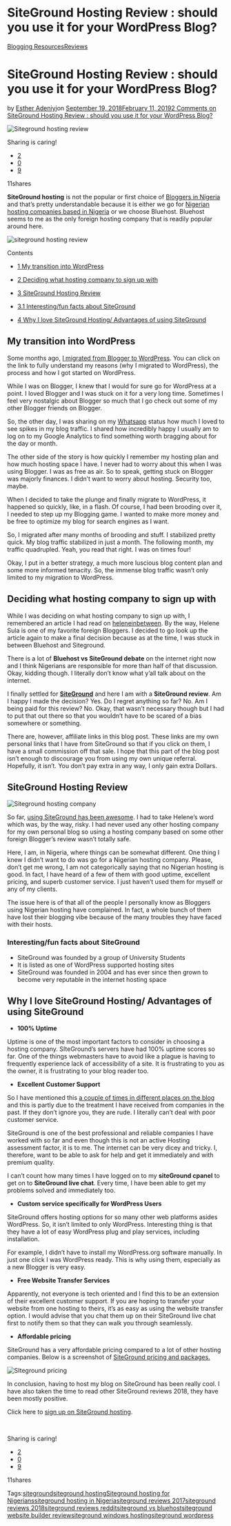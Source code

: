 # SiteGround Hosting Review : should you use it for your WordPress Blog?

[Blogging Resources](https://estheradeniyi.com/category/blogging-resources/)[Reviews](https://estheradeniyi.com/category/reviews/)
# SiteGround Hosting Review : should you use it for your WordPress Blog?

by [Esther Adeniyi](https://estheradeniyi.com/author/esther-adeniyi/)on [September 19, 2018February 11, 2019](https://estheradeniyi.com/siteground-hosting-review/)[2 Comments on SiteGround Hosting Review : should you use it for your WordPress Blog?](https://estheradeniyi.com/siteground-hosting-review/#comments)

![Siteground hosting review](images\Siteground-hosting-review-1.png)

Sharing is caring!

- [2](https://www.facebook.com/sharer/sharer.php?u=https%3A%2F%2Festheradeniyi.com%2Fsiteground-hosting-review%2F&amp;t=SiteGround%20Hosting%20Review%20%3A%20should%20you%20use%20it%20for%20your%20Wordpress%20Blog%3F)
- [0](https://twitter.com/intent/tweet?text=SiteGround%20Hosting%20Review%20%3A%20should%20you%20use%20it%20for%20your%20Wordpress%20Blog%3F&amp;url=https%3A%2F%2Festheradeniyi.com%2Fsiteground-hosting-review%2F)
- [9](#)

11shares

**SiteGround hosting** is not the popular or first choice of [Bloggers in Nigeria](https://estheradeniyi.com/top-5-popular-bloggers-in-nigeria/) and that&#x2019;s pretty understandable because it is either we go for [Nigerian hosting companies based in Nigeria](https://www.qservers.net/) or we choose Bluehost. Bluehost seems to me as the only foreign hosting company that is readily popular around here.

![siteground hosting review](images\SHOULD-YOU-USE-SITEGROUND-.png)

Contents

- [1 My transition into WordPress](#My_transition_into_WordPress)
- [2 Deciding what hosting company to sign up with](#Deciding_what_hosting_company_to_sign_up_with)
- [3 SiteGround Hosting Review](#SiteGround_Hosting_Review)
- [3.1 Interesting/fun facts about SiteGround](#Interestingfun_facts_about_SiteGround)

- [4 Why I love SiteGround Hosting/ Advantages of using SiteGround](#Why_I_love_SiteGround_Hosting_Advantages_of_using_SiteGround)

## My transition into WordPress

Some months ago, [I migrated from Blogger to WordPress](https://estheradeniyi.com/why-and-how-i-migrated-from-blogger-to-wordpress/). You can click on the link to fully understand my reasons (why I migrated to WordPress), the process and how I got started on WordPress.

While I was on Blogger, I knew that I would for sure go for WordPress at a point. I loved Blogger and I was stuck on it for a very long time. Sometimes I feel very nostalgic about Blogger so much that I go check out some of my other Blogger friends on Blogger.

So, the other day, I was sharing on my [Whatsapp](https://estheradeniyi.com/how-to-start-blog-on-whatsapp/) status how much I loved to see spikes in my blog traffic. I shared how incredibly happy I usually am to log on to my Google Analytics to find something worth bragging about for the day or month.

The other side of the story is how quickly I remember my hosting plan and how much hosting space I have. I never had to worry about this when I was using Blogger. I was as free as air. So to speak, getting stuck on Blogger was majorly finances. I didn&#x2019;t want to worry about hosting. Security too, maybe.

When I decided to take the plunge and finally migrate to WordPress, it happened so quickly, like, in a flash. Of course, I had been brooding over it, I needed to step up my Blogging game. I wanted to make more money and be free to optimize my blog for search engines as I want.

So, I migrated after many months of brooding and stuff. I stabilized pretty quick. My blog traffic stabilized in just a month. The following month, my traffic quadrupled. Yeah, you read that right. I was on times four!

Okay, I put in a better strategy, a much more luscious blog content plan and some more informed tenacity. So, the immense blog traffic wasn&#x2019;t only limited to my migration to WordPress.

## Deciding what hosting company to sign up with

While I was deciding on what hosting company to sign up with, I remembered an article I had read on [heleneinbetween](https://heleneinbetween.com/start-profitable-blog). By the way, Helene Sula is one of my favorite foreign Bloggers. I decided to go look up the article again to make a final decision because as at the time, I was stuck in between Bluehost and Siteground.

There is a lot of **Bluehost vs SiteGround debate** on the internet right now and I think Nigerians are responsible for more than half of that discussion. Okay, kidding though. I literally don&#x2019;t know what y&#x2019;all talk about on the internet.

I finally settled for [**SiteGround**](https://www.siteground.com/recommended?referrer_id=7825658) and here I am with a **SiteGround review**. Am I happy I made the decision? Yes. Do I regret anything so far? No. Am I being paid for this review? No. Okay, that wasn&#x2019;t necessary though but I had to put that out there so that you wouldn&#x2019;t have to be scared of a bias somewhere or something.

There are, however, affiliate links in this blog post. These links are my own personal links that I have from SiteGround so that if you click on them, I have a small commission off that sale. I hope that this part of the blog post isn&#x2019;t enough to discourage you from using my own unique referral. Hopefully, it isn&#x2019;t. You don&#x2019;t pay extra in any way, I only gain extra Dollars.

## SiteGround Hosting Review

![Siteground hosting company](images\Siteground-hosting-company.png)

So far, [using SiteGround has been awesome](https://www.siteground.com/recommended?referrer_id=7825658). I had to take Helene&#x2019;s word which was, by the way, risky. I had never used any other hosting company for my own personal blog so using a hosting company based on some other foreign Blogger&#x2019;s review wasn&#x2019;t totally safe.

Here, I am, in Nigeria, where things can be somewhat different. One thing I knew I didn&#x2019;t want to do was go for a Nigerian hosting company. Please, don&#x2019;t get me wrong, I am not categorically saying that no Nigerian hosting is good. In fact, I have heard of a few of them with good uptime, excellent pricing, and superb customer service. I just haven&#x2019;t used them for myself or any of my clients.

The issue here is of that all of the people I personally know as Bloggers using Nigerian hosting have complained. In fact, a whole bunch of them have lost their blogging vibe because of the many troubles they have faced with their hosts.

### Interesting/fun facts about SiteGround

- SiteGround was founded by a group of University Students
- It is listed as one of WordPress supported hosting sites
- SiteGround was founded in 2004 and has ever since then grown to become very reputable in the internet hosting space

## Why I love SiteGround Hosting/ Advantages of using SiteGround

- **100% Uptime**

Uptime is one of the most important factors to consider in choosing a hosting company. SIteGround&#x2019;s servers have had 100% uptime scores so far. One of the things webmasters have to avoid like a plague is having to frequently experience lack of accessibility of a site. It is frustrating to you as the owner, it is frustrating to your blog reader too.

- **Excellent Customer Support**

So I have mentioned this [a couple of times in different places on the blog](https://estheradeniyi.com/buy-a-domain-name/) and this is partly due to the treatment I have received from companies in the past. If they don&#x2019;t ignore you, they are rude. I literally can&#x2019;t deal with poor customer service.

SiteGround is one of the best professional and reliable companies I have worked with so far and even though this is not an active Hosting assessment factor, it is to me. The internet can be very dicey and tricky. I, therefore, want to be able to ask for help and get it immediately and with premium quality.

I can&#x2019;t count how many times I have logged on to my **siteGround cpanel** to get on to **SiteGround live chat**. Every time, I have been able to get my problems solved and immediately too.

- **Custom service specifically for WordPress Users**

SiteGround offers hosting options for so many other web platforms asides WordPress. So, it isn&#x2019;t limited to only WordPress. Interesting thing is that they have a lot of easy WordPress plug and play services, including installation.

For example, I didn&#x2019;t have to install my WordPress.org software manually. In just one click I was WordPress ready. This is why using them, especially as a new Blogger is very easy.

- **Free Website Transfer Services**

Apparently, not everyone is tech oriented and I find this to be an extension of their excellent customer support. If you are hoping to transfer your website from one hosting to theirs, it&#x2019;s as easy as using the website transfer option. I would advise that you chat them up on their SiteGround live chat first to notify them so that they can walk you through seamlessly.

- **Affordable pricing&#xA0;**

SiteGround has a very affordable pricing compared to a lot of other hosting companies. Below is a screenshot of [SiteGround pricing and packages.](https://www.siteground.com/web-hosting.htm)

![SIteground pricing](images\SIteground-pricing.png)

In conclusion, having to host my blog on SiteGround has been really cool. I have also taken the time to read other SiteGround reviews 2018, they have been mostly positive.

Click here to [sign up on SiteGround hosting](https://www.siteground.com/recommended?referrer_id=7825658).

&#xA0;

Sharing is caring!

- [2](https://www.facebook.com/sharer/sharer.php?u=https%3A%2F%2Festheradeniyi.com%2Fsiteground-hosting-review%2F&amp;t=SiteGround%20Hosting%20Review%20%3A%20should%20you%20use%20it%20for%20your%20Wordpress%20Blog%3F)
- [0](https://twitter.com/intent/tweet?text=SiteGround%20Hosting%20Review%20%3A%20should%20you%20use%20it%20for%20your%20Wordpress%20Blog%3F&amp;url=https%3A%2F%2Festheradeniyi.com%2Fsiteground-hosting-review%2F)
- [9](#)

11shares

Tags:[siteground](https://estheradeniyi.com/tag/siteground/)[siteground hosting](https://estheradeniyi.com/tag/siteground-hosting/)[Siteground hosting for Nigerians](https://estheradeniyi.com/tag/siteground-hosting-for-nigerians/)[siteground hosting in Nigeria](https://estheradeniyi.com/tag/siteground-hosting-in-nigeria/)[siteground reviews 2017](https://estheradeniyi.com/tag/siteground-reviews-2017/)[siteground reviews 2018](https://estheradeniyi.com/tag/siteground-reviews-2018/)[siteground reviews reddit](https://estheradeniyi.com/tag/siteground-reviews-reddit/)[siteground vs bluehost](https://estheradeniyi.com/tag/siteground-vs-bluehost/)[siteground website builder review](https://estheradeniyi.com/tag/siteground-website-builder-review/)[siteground windows hosting](https://estheradeniyi.com/tag/siteground-windows-hosting/)[siteground wordpress](https://estheradeniyi.com/tag/siteground-wordpress/)